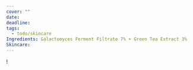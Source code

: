 ```yaml
---
cover: ""
date: 
deadline: 
tags:
  - todo/skincare
Ingredients: Galactomyces Ferment Filtrate 7% + Green Tea Extract 3%
Skincare: 
---
```

!